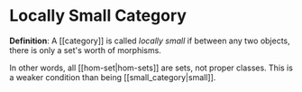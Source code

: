 # Locally Small Category
**Definition**: A [[category]] is called *locally small* if between any two objects, there is only a set's worth of morphisms.

In other words, all [[hom-set|hom-sets]] are sets, not proper classes. This is a weaker condition than being [[small_category|small]].